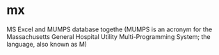 # mx
MS Excel and MUMPS database togethe 
(MUMPS is an acronym for the Massachusetts General Hospital Utility Multi-Programming System; the language, also known as M)
